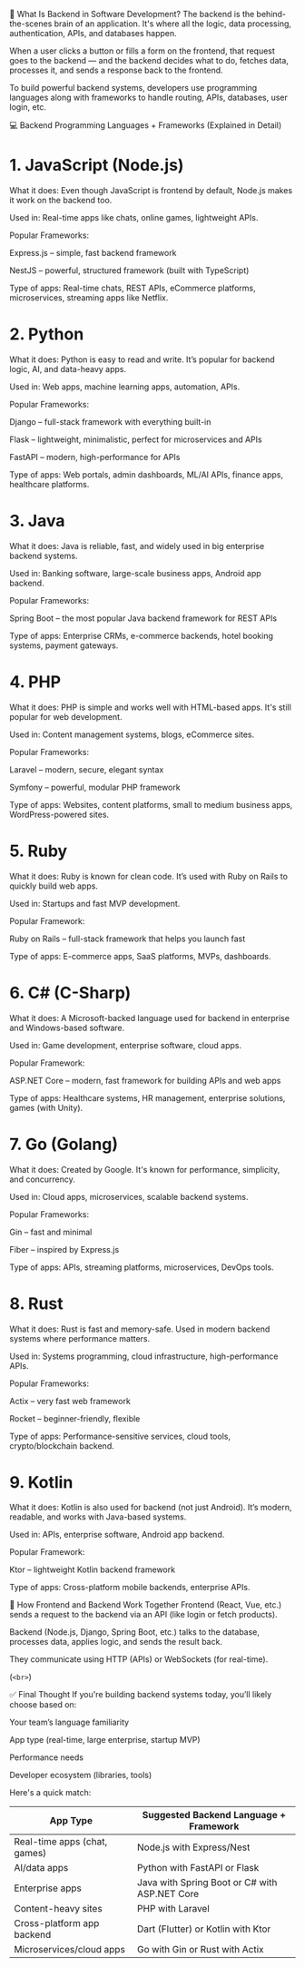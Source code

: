 🧠 What Is Backend in Software Development?
The backend is the behind-the-scenes brain of an application. It's where all the logic, data processing, authentication, APIs, and databases happen.

When a user clicks a button or fills a form on the frontend, that request goes to the backend — and the backend decides what to do, fetches data, processes it, and sends a response back to the frontend.

To build powerful backend systems, developers use programming languages along with frameworks to handle routing, APIs, databases, user login, etc.

💻 Backend Programming Languages + Frameworks (Explained in Detail)
# 1. JavaScript (Node.js)
What it does: Even though JavaScript is frontend by default, Node.js makes it work on the backend too.

Used in: Real-time apps like chats, online games, lightweight APIs.

Popular Frameworks:

Express.js – simple, fast backend framework

NestJS – powerful, structured framework (built with TypeScript)

Type of apps: Real-time chats, REST APIs, eCommerce platforms, microservices, streaming apps like Netflix.

# 2. Python
What it does: Python is easy to read and write. It’s popular for backend logic, AI, and data-heavy apps.

Used in: Web apps, machine learning apps, automation, APIs.

Popular Frameworks:

Django – full-stack framework with everything built-in

Flask – lightweight, minimalistic, perfect for microservices and APIs

FastAPI – modern, high-performance for APIs

Type of apps: Web portals, admin dashboards, ML/AI APIs, finance apps, healthcare platforms.

#  3. Java
What it does: Java is reliable, fast, and widely used in big enterprise backend systems.

Used in: Banking software, large-scale business apps, Android app backend.

Popular Frameworks:

Spring Boot – the most popular Java backend framework for REST APIs

Type of apps: Enterprise CRMs, e-commerce backends, hotel booking systems, payment gateways.

# 4. PHP
What it does: PHP is simple and works well with HTML-based apps. It's still popular for web development.

Used in: Content management systems, blogs, eCommerce sites.

Popular Frameworks:

Laravel – modern, secure, elegant syntax

Symfony – powerful, modular PHP framework

Type of apps: Websites, content platforms, small to medium business apps, WordPress-powered sites.

# 5. Ruby
What it does: Ruby is known for clean code. It’s used with Ruby on Rails to quickly build web apps.

Used in: Startups and fast MVP development.

Popular Framework:

Ruby on Rails – full-stack framework that helps you launch fast

Type of apps: E-commerce apps, SaaS platforms, MVPs, dashboards.

# 6. C# (C-Sharp)
What it does: A Microsoft-backed language used for backend in enterprise and Windows-based software.

Used in: Game development, enterprise software, cloud apps.

Popular Framework:

ASP.NET Core – modern, fast framework for building APIs and web apps

Type of apps: Healthcare systems, HR management, enterprise solutions, games (with Unity).

# 7. Go (Golang)
What it does: Created by Google. It's known for performance, simplicity, and concurrency.

Used in: Cloud apps, microservices, scalable backend systems.

Popular Frameworks:

Gin – fast and minimal

Fiber – inspired by Express.js

Type of apps: APIs, streaming platforms, microservices, DevOps tools.

# 8. Rust
What it does: Rust is fast and memory-safe. Used in modern backend systems where performance matters.

Used in: Systems programming, cloud infrastructure, high-performance APIs.

Popular Frameworks:

Actix – very fast web framework

Rocket – beginner-friendly, flexible

Type of apps: Performance-sensitive services, cloud tools, crypto/blockchain backend.

# 9. Kotlin
What it does: Kotlin is also used for backend (not just Android). It’s modern, readable, and works with Java-based systems.

Used in: APIs, enterprise software, Android app backend.

Popular Framework:

Ktor – lightweight Kotlin backend framework

Type of apps: Cross-platform mobile backends, enterprise APIs.

🔄 How Frontend and Backend Work Together
Frontend (React, Vue, etc.) sends a request to the backend via an API (like login or fetch products).

Backend (Node.js, Django, Spring Boot, etc.) talks to the database, processes data, applies logic, and sends the result back.

They communicate using HTTP (APIs) or WebSockets (for real-time).

 (`<br>`)

✅ Final Thought
If you're building backend systems today, you’ll likely choose based on:

Your team’s language familiarity

App type (real-time, large enterprise, startup MVP)

Performance needs

Developer ecosystem (libraries, tools)

Here's a quick match:

| App Type | 	Suggested Backend Language + Framework |
|--------- | --------------------------------------|
| Real-time apps  (chat, games) |	Node.js with Express/Nest |
AI/data apps |	Python with FastAPI or Flask
Enterprise apps |	Java with Spring Boot or C# with ASP.NET Core
Content-heavy sites |	PHP with Laravel
Cross-platform app backend |	Dart (Flutter) or Kotlin with Ktor
Microservices/cloud apps |	Go with Gin or Rust with Actix
